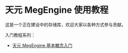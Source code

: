 # 天元 MegEngine 使用教程

这是一个正在建设中的存储库，欢迎大家以各种方式参与贡献。

入门教程系列：
- [天元 MegEngine 基本概念入门](./notebooks/getting-started/beginner.ipynb)
